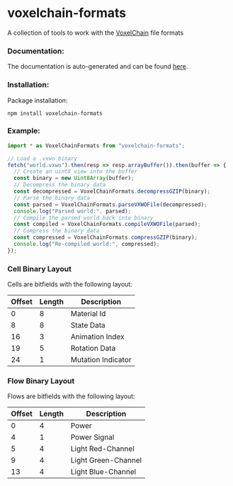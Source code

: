 # voxelchain-formats

A collection of tools to work with the [VoxelChain](https://voxelchain.app/) file formats

### Documentation:
The documentation is auto-generated and can be found [here](https://voxelchain.github.io/voxelchain-formats/).

### Installation:
Package installation:
````
npm install voxelchain-formats
````

### Example:
````ts
import * as VoxelChainFormats from "voxelchain-formats";

// Load a .vxwo binary
fetch("world.vxwo").then(resp => resp.arrayBuffer()).then(buffer => {
  // Create an uint8 view into the buffer
  const binary = new Uint8Array(buffer);
  // Decompress the binary data
  const decompressed = VoxelChainFormats.decompressGZIP(binary);
  // Parse the binary data
  const parsed = VoxelChainFormats.parseVXWOFile(decompressed);
  console.log("Parsed world:", parsed);
  // Compile the parsed world back into binary
  const compiled = VoxelChainFormats.compileVXWOFile(parsed);
  // Compress the binary data
  const compressed = VoxelChainFormats.compressGZIP(binary);
  console.log("Re-compiled world:", compressed);
});

````

### Cell Binary Layout
Cells are bitfields with the following layout:

| Offset | Length     | Description
|----------|---------------|-----------------
| 0        | 8          | Material Id
| 8        | 8          | State Data
| 16       | 3          | Animation Index
| 19       | 5          | Rotation Data
| 24       | 1          | Mutation Indicator

### Flow Binary Layout
Flows are bitfields with the following layout:

| Offset | Length     | Description
|----------|---------------|-----------------
| 0        | 4          | Power
| 4        | 1          | Power Signal
| 5        | 4          | Light Red-Channel
| 9        | 4          | Light Green-Channel
| 13       | 4          | Light Blue-Channel
